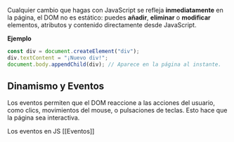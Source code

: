 Cualquier cambio que hagas con JavaScript se refleja **inmediatamente** en la página, el DOM no es estático: puedes **añadir**, **eliminar** o **modificar** elementos, atributos y contenido directamente desde JavaScript.

**Ejemplo**
```js
const div = document.createElement("div");
div.textContent = "¡Nuevo div!";
document.body.appendChild(div); // Aparece en la página al instante.
```

## Dinamismo y Eventos
Los eventos permiten que el DOM reaccione a las acciones del usuario, como clics, movimientos del mouse, o pulsaciones de teclas. Esto hace que la página sea interactiva.

Los eventos en JS [[Eventos]]

